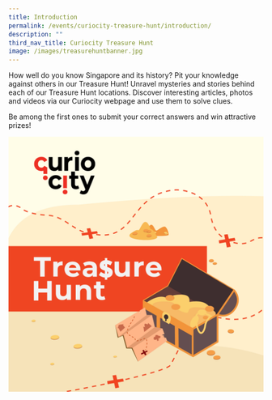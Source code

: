 ```yaml
---
title: Introduction
permalink: /events/curiocity-treasure-hunt/introduction/
description: ""
third_nav_title: Curiocity Treasure Hunt
image: /images/treasurehuntbanner.jpg
---
```

How well do you know Singapore and its history? Pit your knowledge against others in our Treasure Hunt! Unravel mysteries and stories behind each of our Treasure Hunt locations. Discover interesting articles, photos and videos via our Curiocity webpage and use them to solve clues. 

Be among the first ones to submit your correct answers and win attractive prizes!

![Alt text for image on Isomer site](/images/treasurehuntbanner.jpg)